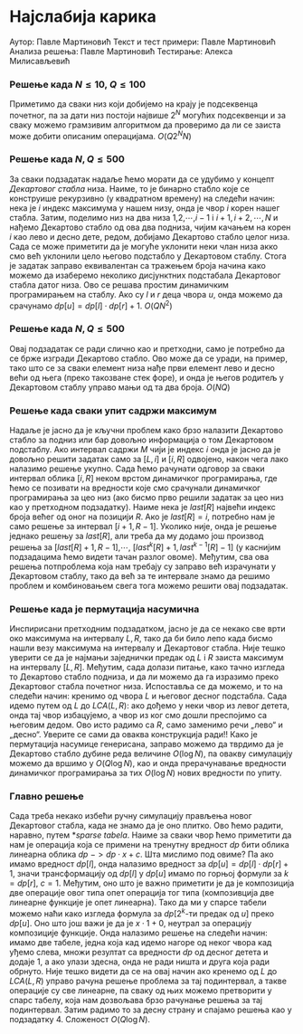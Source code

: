 ﻿

# Најслабија карика

Аутор: Павле Мартиновић 
Текст и тест примери: Павле Мартиновић 
Анализа решења: Павле Мартиновић 
Тестирање:  Алекса Милисављевић

### Решење када $N \leq 10$, $Q\leq100$

Приметимо да сваки низ који добијемо на крају је подсеквенца почетног, па за дати низ постоји највише $2^N$ могућих подсеквенци и за сваку можемо грамзивим алгоритмом да проверимо да ли се заиста може добити описаним операцијама. $O(Q2^NN)$ 
### Решење када $N,Q \leq 500$
За сваки подзадатак надаље ћемо морати да се удубимо у концепт *Декартовог стабла* низа. Наиме, то је бинарно стабло које се конструише рекурзивно (у квадратном времену) на следећи начин: нека је $i$ индекс максимума у нашем низу, онда је чвор $i$ корен нашег стабла. Затим, поделимо низ на два низа $1$,$2$,$\cdots$,$i-1$ i $i+1,i+2,\cdots,N$ и нађемо Декартово стабло од ова два подниза, чијим качањем на корен $i$ као лево и десно дете, редом, добијамо Декартово стабло целог низа. Сада се може приметити да је могуће уклонити неки члан низа акко смо већ уклонили цело његово подстабло у Декартовом стаблу. Стога је задатак заправо еквивалентан са тражењем броја начина како можемо да изаберемо неколико дисјунктних подстабала Декартовог стабла датог низа. Ово се решава простим динамичким програмирањем на стаблу. Ако су $l$ и $r$ деца чвора $u$, онда можемо да срачунамо $dp[u]=dp[l]\cdot dp[r]+1$. $O(QN^2)$

### Решење када $N,Q \leq 500$

Овај подзадатак се ради слично као и претходни, само је потребно да се брже изгради Декартово стабло. Ово може да се уради, на пример, тако што се за сваки елемент низа нађе први елемент лево и десно већи од њега (преко такозване стек форе), и онда је његов родитељ у Декартовом стаблу управо мањи од та два броја. $O(NQ)$

### Решење када сваки упит садржи максимум

Надаље је јасно да је кључни проблем како брзо налазити Декартово стабло за подниз или бар довољно информација о том Декартовом подстаблу. Ако интервал садржи $M$ чији је индекс $i$ онда је јасно да је довољно решити задатак само за $[L,i]$ и $[i,R]$ одвојено, након чега лако налазимо решење укупно. Сада ћемо рачунати одговор за сваки интервал облика $[i,R]$ неком врстом динамичког програмирања, где ћемо се позивати на вредности које смо срачунали динамичког програмирања за цео низ (ако бисмо прво решили задатак за цео низ као у претходном подзадатку). Наиме нека је $last[R]$ највећи индекс броја већег од оног на позицији $R$. Ако је $last[R]=i$, потребно нам је само решење за интервал $[i+1,R-1]$. Уколико није, онда је решење једнако решењу за $last[R]$, али треба да му додамо још производ решења за $[last[R]+1,R-1]$,$\cdots$, $[last^k[R]+1, last^{k-1}[R]-1]$ (у каснијим подзадацима ћемо видети тачан разлог овоме). Међутим, сва ова решења потпроблема која нам требају су заправо већ израчунати у Декартовом стаблу, тако да већ за те интервале знамо да решимо проблем и комбиновањем свега тога можемо решити овај подзадатак. 

### Решење када је пермутација насумична

Инспирисани претходним подзадатком, јасно је да се некако све врти око максимума на интервалу $L,R$, тако да би било лепо када бисмо нашли везу максимума на интервалу и Декартовог стабла. Није тешко уверити се да је најмањи заједнички предак од $L$ i $R$ заиста максимум на интервалу $[L,R]$. Међутим, сада долази питање, како тачно изгледа то Декартово стабло подниза, и да ли можемо да га изразимо преко Декартовог стабла почетног низа. Испоставља се да можемо, и то на следећи начин: кренимо од чвора $L$ и његовог десног подстабла. Сада идемо путем од $L$ до $LCA(L,R)$: ако дођемо у неки чвор из левог детета, онда тај чвор избацујемо, а чвор из ког смо дошли преспојимо са његовим дедом. Ово исто радимо са $R$, само заменимо речи „лево“ и „десно“. Уверите се сами да оваква конструкција ради!! Како је пермутација насумице генерисана, заправо можемо да тврдимо да је Декартово стабло дубине реда величине $O(\log N)$, па овакву симулацију можемо да вршимо у $О(Q\log N)$, као и онда прерачунавање вредности динамичког програмирања за тих $O(\log N)$ нових вредности по упиту.

### Главно решење
Сада треба некако избећи ручну симулацију прављења новог Декартовог стабла, када не знамо да је оно плитко. Ово ћемо радити, наравно, путем **sparse tabela*. Наиме за сваки чвор ћемо приметити да нам је операција која се примени на тренутну вредност $dp$ бити облика линеарна облика $dp$ $->dp\cdot x+c$. Шта мислимо под овиме? Па ако имамо вредност $dp[l]$, онда налазимо вредност за $dp[u]=dp[l]\cdot dp[r]+1$, значи трансформацију од $dp[l]$ у $dp[u]$ имамо по горњој формули за $k=dp[r]$, $c=1$. Међутим, оно што је важно приметити је да је композиција две операције овог типа опет операција тог типа (композивција две линеарне функције је опет линеарна). Тако да ми у спарсе табели можемо наћи како изгледа формула за $dp[2^k\text{-ти предак од }u]$ преко $dp[u]$. Оно што још важи је да је $x\cdot1+0$, неутрал за операцију композиције функције. Онда налазимо решење на следећи начин: имамо две табеле, једна која кад идемо нагоре од неког чвора кад уђемо слева, множи резултат са вредности $dp$ од десног детета и додаје $1$, а ако улази здесна, онда не ради ништа и друга која ради обрнуто. Није тешко видети да се на овај начин ако кренемо од $L$ до $LCA(L,R)$ управо рачуна решење проблема за тај подинтервал, а такве операције су све линеарне, па сваку од њих можемо претворити у спарс табелу, која нам дозвољава брзо рачунање решења за тај подинтервал. Затим радимо то за десну страну и спајамо решења као у подзадатку $4$. Сложеност $O(Q\log N)$. 

